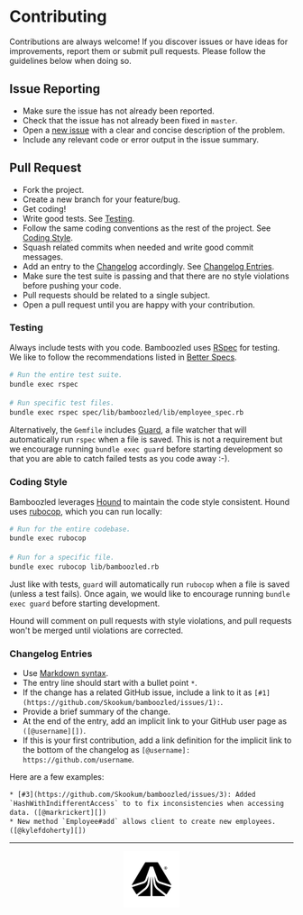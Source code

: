 # Contributing

Contributions are always welcome! If you discover issues or have ideas for
improvements, report them or submit pull requests. Please follow the guidelines
below when doing so.

## Issue Reporting

* Make sure the issue has not already been reported.
* Check that the issue has not already been fixed in `master`.
* Open a [new issue](https://github.com/Skookum/bamboozled/issues/new) with a
  clear and concise description of the problem.
* Include any relevant code or error output in the issue summary.

## Pull Request

* Fork the project.
* Create a new branch for your feature/bug.
* Get coding!
* Write good tests. See [Testing](#testing).
* Follow the same coding conventions as the rest of the project. See [Coding Style](#coding-style).
* Squash related commits when needed and write good commit messages.
* Add an entry to the [Changelog](CHANGELOG.md) accordingly. See [Changelog Entries](#changelog-entries).
* Make sure the test suite is passing and that there are no style violations
  before pushing your code.
* Pull requests should be related to a single subject.
* Open a pull request until you are happy with your contribution.

### Testing

Always include tests with you code. Bamboozled uses [RSpec](https://github.com/rspec/rspec)
for testing. We like to follow the recommendations listed in [Better Specs](http://betterspecs.org/).

```sh
# Run the entire test suite.
bundle exec rspec

# Run specific test files.
bundle exec rspec spec/lib/bamboozled/lib/employee_spec.rb
```

Alternatively, the `Gemfile` includes [Guard](https://github.com/guard/guard), a
file watcher that will automatically run `rspec` when a file is saved. This is
not a requirement but we encourage running `bundle exec guard` before starting
development so that you are able to catch failed tests as you code away :-).

### Coding Style

Bamboozled leverages [Hound](https://houndci.com/) to maintain the code style
consistent. Hound uses [rubocop](https://github.com/bbatsov/rubocop), which you
can run locally:

```sh
# Run for the entire codebase.
bundle exec rubocop

# Run for a specific file.
bundle exec rubocop lib/bamboozled.rb
```

Just like with tests, `guard` will automatically run `rubocop` when a file is
saved (unless a test fails). Once again, we would like to encourage running
`bundle exec guard` before starting development.

Hound will comment on pull requests with style violations, and pull requests
won't be merged until violations are corrected.

### Changelog Entries

* Use [Markdown syntax](http://daringfireball.net/projects/markdown/syntax).
* The entry line should start with a bullet point `*`.
* If the change has a related GitHub issue, include a link to it as
  `[#1](https://github.com/Skookum/bamboozled/issues/1):`.
* Provide a brief summary of the change.
* At the end of the entry, add an implicit link to your GitHub user page as `([@username][])`.
* If this is your first contribution, add a link definition for the implicit
  link to the bottom of the changelog as `[@username]:
  https://github.com/username`.

Here are a few examples:

```
* [#3](https://github.com/Skookum/bamboozled/issues/3): Added `HashWithIndifferentAccess` to to fix inconsistencies when accessing data. ([@markrickert][])
* New method `Employee#add` allows client to create new employees. ([@kylefdoherty][])
```

---

<p align="center">
  <img src="logos/skookum_mark_black.png" alt="Skookum" width="100" />
</p>
